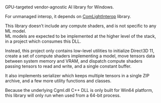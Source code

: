 ﻿GPU-targeted vendor-agnostic AI library for Windows.

For unmanaged interop, it depends on [ComLightInterop](https://github.com/Const-me/ComLightInterop) library.

This library doesn’t include any compute shaders, and is not specific to any ML model.<br/>
ML models are expected to be implemented at the higher level of the stack, in a project which consumes this DLL.

Instead, this project only contains low-level utilities to initialize Direct3D 11,
create a set of compute shaders implementing a model, move tensors data between system memory and VRAM, 
and dispatch compute shaders passing tensors to read and write, and a single constant buffer.

It also implements serializer which keeps multiple tensors in a single ZIP archive, and a few more utility functions and classes.

Because the underlying Cgml.dll C++ DLL is only built for Win64 platform, this library will only run when used from a 64-bit process.